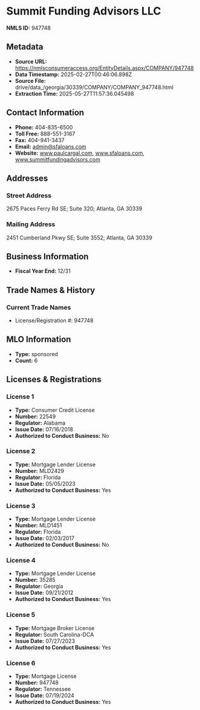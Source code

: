 # Summit Funding Advisors LLC

**NMLS ID:** 947748

## Metadata
- **Source URL:** https://nmlsconsumeraccess.org/EntityDetails.aspx/COMPANY/947748
- **Data Timestamp:** 2025-02-27T00:46:06.898Z
- **Source File:** drive/data_/georgia/30339/COMPANY/COMPANY_947748.html
- **Extraction Time:** 2025-05-27T11:57:36.045498

## Contact Information
- **Phone:** 404-835-6500
- **Toll Free:** 888-551-3167
- **Fax:** 404-941-3437
- **Email:** admin@sfaloans.com
- **Website:** www.paulcargal.com, www.sfaloans.com, www.summitfundingadvisors.com

## Addresses
### Street Address
2675 Paces Ferry Rd SE; Suite 320; Atlanta, GA 30339

### Mailing Address
2451 Cumberland Pkwy SE; Suite 3552; Atlanta, GA 30339

## Business Information
- **Fiscal Year End:** 12/31

## Trade Names & History
### Current Trade Names
- License/Registration #: 947748

## MLO Information
- **Type:** sponsored
- **Count:** 6

## Licenses & Registrations

### License 1
- **Type:** Consumer Credit License
- **Number:** 22549
- **Regulator:** Alabama
- **Issue Date:** 07/16/2018
- **Authorized to Conduct Business:** No

### License 2
- **Type:** Mortgage Lender License
- **Number:** MLD2429
- **Regulator:** Florida
- **Issue Date:** 05/05/2023
- **Authorized to Conduct Business:** Yes

### License 3
- **Type:** Mortgage Lender License
- **Number:** MLD1451
- **Regulator:** Florida
- **Issue Date:** 02/03/2017
- **Authorized to Conduct Business:** No

### License 4
- **Type:** Mortgage Lender License
- **Number:** 35285
- **Regulator:** Georgia
- **Issue Date:** 09/21/2012
- **Authorized to Conduct Business:** Yes

### License 5
- **Type:** Mortgage Broker License
- **Regulator:** South Carolina-DCA
- **Issue Date:** 07/27/2023
- **Authorized to Conduct Business:** Yes

### License 6
- **Type:** Mortgage License
- **Number:** 947748
- **Regulator:** Tennessee
- **Issue Date:** 07/19/2024
- **Authorized to Conduct Business:** Yes
